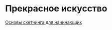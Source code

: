 # Прекрасное искусство

[Основы скетчинга для начинающих](./Sketching_Basics_for_Beginners/README.md)
